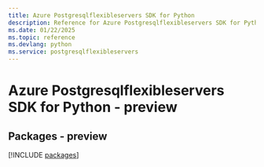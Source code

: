 ```yaml
---
title: Azure Postgresqlflexibleservers SDK for Python
description: Reference for Azure Postgresqlflexibleservers SDK for Python
ms.date: 01/22/2025
ms.topic: reference
ms.devlang: python
ms.service: postgresqlflexibleservers
---
```

# Azure Postgresqlflexibleservers SDK for Python - preview
## Packages - preview
[!INCLUDE [packages](postgresqlflexibleservers-index.md)]